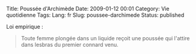 Title: Poussée d'Archimède
Date: 2009-01-12 00:01
Category: Vie quotidienne
Tags:
Lang: fr
Slug: poussee-darchimede
Status: published

Loi empirique :

> Toute femme plongée dans un liquide reçoit une poussée qui l'attire dans lesbras du premier connard venu.
